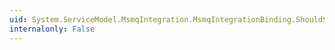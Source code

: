 ```yaml
---
uid: System.ServiceModel.MsmqIntegration.MsmqIntegrationBinding.ShouldSerializeSecurity
internalonly: False
---
```

